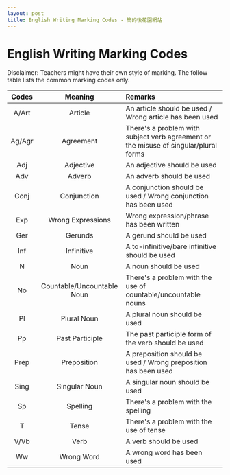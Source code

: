 ```yaml
---
layout: post
title: English Writing Marking Codes - 簡的後花園網站
---
```


# English Writing Marking Codes

Disclaimer: Teachers might have their own style of marking. The follow table lists the common marking codes only.

| Codes  |          Meaning           | Remarks                                                                              |
| :----: | :------------------------: | :----------------------------------------------------------------------------------- |
| A/Art  |          Article           | An article should be used / Wrong article has been used                              |
| Ag/Agr |         Agreement          | There's a problem with subject verb agreement or the misuse of singular/plural forms |
|  Adj   |         Adjective          | An adjective should be used                                                          |
|  Adv   |           Adverb           | An adverb should be used                                                             |
|  Conj  |        Conjunction         | A conjunction should be used / Wrong conjunction has been used                       |
|  Exp   |     Wrong Expressions      | Wrong expression/phrase has been written                                             |
|  Ger   |          Gerunds           | A gerund should be used                                                              |
|  Inf   |         Infinitive         | A to-infinitive/bare infinitive should be used                                       |
|   N    |            Noun            | A noun should be used                                                                |
|   No   | Countable/Uncountable Noun | There's a problem with the use of countable/uncountable nouns                        |
|   Pl   |        Plural Noun         | A plural noun should be used                                                         |
|   Pp   |      Past Participle       | The past participle form of the verb should be used                                  |
|  Prep  |        Preposition         | A preposition should be used / Wrong preposition has been used                       |
|  Sing  |       Singular Noun        | A singular noun should be used                                                       |
|   Sp   |          Spelling          | There's a problem with the spelling                                                  |
|   T    |           Tense            | There's a problem with the use of tense                                              |
|  V/Vb  |            Verb            | A verb should be used                                                                |
|   Ww   |         Wrong Word         | A wrong word has been used                                                           |